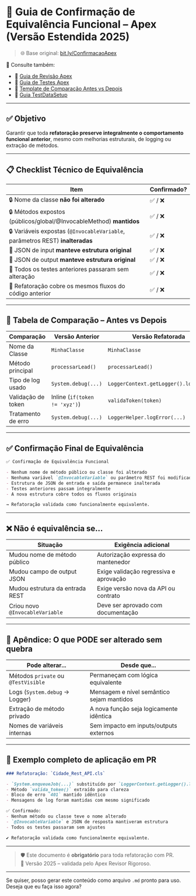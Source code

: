 # 📄 Guia de Confirmação de Equivalência Funcional – Apex (Versão Estendida 2025)

> 🌐 Base original: [bit.ly/ConfirmacaoApex](https://bit.ly/ConfirmacaoApex)

📎 Consulte também:
- 📘 [Guia de Revisão Apex](https://bit.ly/GuiaApexRevisao)
- 🧪 [Guia de Testes Apex](https://bit.ly/GuiaTestsApex)
- 🔁 [Template de Comparação Antes vs Depois](https://bit.ly/ComparacaoApex)
- 🧱 [Guia TestDataSetup](https://bit.ly/TestDataSetup)

---

## ✅ Objetivo

Garantir que toda **refatoração preserve integralmente o comportamento funcional anterior**, mesmo com melhorias estruturais, de logging ou extração de métodos.

---

## 📋 Checklist Técnico de Equivalência

| Item                                                                 | Confirmado? |
|----------------------------------------------------------------------|-------------|
| 🔒 Nome da classe **não foi alterado**                               | ✅ / ❌      |
| 🔒 Métodos expostos (públicos/global/@InvocableMethod) **mantidos**  | ✅ / ❌      |
| 🔒 Variáveis expostas (`@InvocableVariable`, parâmetros REST) **inalteradas** | ✅ / ❌ |
| 🔄 JSON de input **manteve estrutura original**                      | ✅ / ❌      |
| 🔄 JSON de output **manteve estrutura original**                     | ✅ / ❌      |
| 🧪 Todos os testes anteriores passaram sem alteração                 | ✅ / ❌      |
| 📄 Refatoração cobre os mesmos fluxos do código anterior             | ✅ / ❌      |

---

## 🔁 Tabela de Comparação – Antes vs Depois

| Comparação            | Versão Anterior                       | Versão Refatorada                     |
|-----------------------|----------------------------------------|----------------------------------------|
| Nome da Classe        | `MinhaClasse`                         | `MinhaClasse`                         |
| Método principal      | `processarLead()`                     | `processarLead()`                     |
| Tipo de log usado     | `System.debug(...)`                   | `LoggerContext.getLogger().log(...)`  |
| Validação de token    | Inline (`if(token != 'xyz')`)         | `validaToken(token)`                  |
| Tratamento de erro    | `System.debug(...)`                   | `LoggerHelper.logError(...)`          |

---

## ✅ Confirmação Final de Equivalência

```markdown
✅ Confirmação de Equivalência Funcional

- Nenhum nome de método público ou classe foi alterado
- Nenhuma variável `@InvocableVariable` ou parâmetro REST foi modificada
- Estrutura de JSON de entrada e saída permanece inalterada
- Testes anteriores passam integralmente
- A nova estrutura cobre todos os fluxos originais

→ Refatoração validada como funcionalmente equivalente.
```

---

## ❌ Não é equivalência se...

| Situação                            | Exigência adicional                      |
|------------------------------------|------------------------------------------|
| Mudou nome de método público       | Autorização expressa do mantenedor       |
| Mudou campo de output JSON         | Exige validação regressiva e aprovação   |
| Mudou estrutura da entrada REST    | Exige versão nova da API ou contrato     |
| Criou novo `@InvocableVariable`    | Deve ser aprovado com documentação       |

---

## 📎 Apêndice: O que PODE ser alterado sem quebra

| Pode alterar...                | Desde que...                           |
|-------------------------------|----------------------------------------|
| Métodos `private` ou `@TestVisible` | Permaneçam com lógica equivalente        |
| Logs (`System.debug` → Logger) | Mensagem e nível semântico sejam mantidos |
| Extração de método privado     | A nova função seja logicamente idêntica  |
| Nomes de variáveis internas    | Sem impacto em inputs/outputs externos   |

---

## 🧪 Exemplo completo de aplicação em PR

```markdown
### Refatoração: `Cidade_Rest_API.cls`

- `System.enqueueJob(...)` substituído por `LoggerContext.getLogger().log(...)`
- Método `valida_token()` extraído para clareza
- Bloco de erro `401` mantido idêntico
- Mensagens de log foram mantidas com mesmo significado

✅ Confirmado:
- Nenhum método ou classe teve o nome alterado
- `@InvocableVariable` e JSON de resposta mantiveram estrutura
- Todos os testes passaram sem ajustes

✔️ Refatoração validada como funcionalmente equivalente.
```

---

> 🛡️ Este documento é **obrigatório** para toda refatoração com PR.  
> 📎 Versão 2025 – validada pelo Apex Revisor Rigoroso.

---

Se quiser, posso gerar este conteúdo como arquivo `.md` pronto para uso. Deseja que eu faça isso agora?
